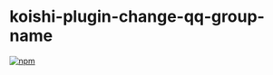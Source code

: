 # koishi-plugin-change-qq-group-name

[![npm](https://img.shields.io/npm/v/koishi-plugin-change-qq-group-name?style=flat-square)](https://www.npmjs.com/package/koishi-plugin-change-qq-group-name)


